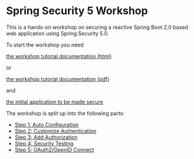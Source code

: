 # Spring Security 5 Workshop

This is a hands-on workshop on securing a reactive Spring Boot 2.0 based web application using Spring Security 5.0.

To start the workshop you need

[the workshop tutorial documentation (html)](https://andifalk.github.io/reactive-spring-security-5-workshop/)

or

[the workshop tutorial documentation (pdf)](https://github.com/andifalk/reactive-spring-security-5-workshop/raw/master/docs/index.pdf)

and 

[the initial application to be made secure](https://github.com/andifalk/reactive-spring-security-5-workshop/tree/master/00-library-server)

The workshop is split up into the following parts:

* [Step 1: Auto Configuration](https://andifalk.github.io/reactive-spring-security-5-workshop/#_step_1_auto_configuration)
* [Step 2: Customize Authentication](https://andifalk.github.io/reactive-spring-security-5-workshop/#_step_2_customize_authentication)
* [Step 3: Add Authorization](https://andifalk.github.io/reactive-spring-security-5-workshop/#_step_3_add_authorization)
* [Step 4: Security Testing](https://andifalk.github.io/reactive-spring-security-5-workshop/#_step_4_security_testing)
* [Step 5: OAuth2/OpenID Connect](https://andifalk.github.io/reactive-spring-security-5-workshop/#_step_5_oauth2)
